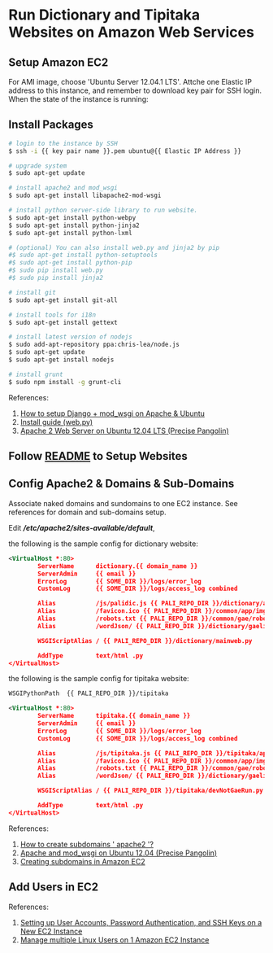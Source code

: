 # Run Dictionary and Tipitaka Websites on Amazon Web Services

## Setup Amazon EC2

For AMI image, choose 'Ubuntu Server 12.04.1 LTS'. Attche one Elastic IP address to this instance, and remember to download key pair for SSH login. When the state of the instance is running:

## Install Packages

```bash
# login to the instance by SSH
$ ssh -i {{ key pair name }}.pem ubuntu@{{ Elastic IP Address }}

# upgrade system
$ sudo apt-get update

# install apache2 and mod_wsgi
$ sudo apt-get install libapache2-mod-wsgi

# install python server-side library to run website.
$ sudo apt-get install python-webpy
$ sudo apt-get install python-jinja2
$ sudo apt-get install python-lxml

# (optional) You can also install web.py and jinja2 by pip
#$ sudo apt-get install python-setuptools
#$ sudo apt-get install python-pip
#$ sudo pip install web.py
#$ sudo pip install jinja2

# install git
$ sudo apt-get install git-all

# install tools for i18n
$ sudo apt-get install gettext

# install latest version of nodejs
$ sudo add-apt-repository ppa:chris-lea/node.js
$ sudo apt-get update
$ sudo apt-get install nodejs

# install grunt
$ sudo npm install -g grunt-cli
```

References:

1. [How to setup Django + mod_wsgi on Apache & Ubuntu](http://www.theroadtosiliconvalley.com/technology/setup-django-modwsgi-apache-ubuntu/)
2. [Install guide (web.py)](http://webpy.org/install)
3. [Apache 2 Web Server on Ubuntu 12.04 LTS (Precise Pangolin)](http://library.linode.com/web-servers/apache/installation/ubuntu-12.04-precise-pangolin)

## Follow [README](../README.md) to Setup Websites

## Config Apache2 & Domains & Sub-Domains

Associate naked domains and sundomains to one EC2 instance. See references for domain and sub-domains setup.

Edit <em><strong>/etc/apache2/sites-available/default</strong></em>,

the following is the sample config for dictionary website:
```xml
<VirtualHost *:80>
        ServerName      dictionary.{{ domain_name }}
        ServerAdmin     {{ email }}
        ErrorLog        {{ SOME_DIR }}/logs/error_log
        CustomLog       {{ SOME_DIR }}/logs/access_log combined

        Alias           /js/palidic.js {{ PALI_REPO_DIR }}/dictionary/app/all_compiled.js
        Alias           /favicon.ico {{ PALI_REPO_DIR }}/common/app/img/favicon.ico
        Alias           /robots.txt {{ PALI_REPO_DIR }}/common/gae/robots.txt
        Alias           /wordJson/ {{ PALI_REPO_DIR }}/dictionary/gaelibs/paliwords/

        WSGIScriptAlias / {{ PALI_REPO_DIR }}/dictionary/mainweb.py

        AddType         text/html .py
</VirtualHost>
```

the following is the sample config for tipitaka website:
```xml
WSGIPythonPath  {{ PALI_REPO_DIR }}/tipitaka

<VirtualHost *:80>
        ServerName      tipitaka.{{ domain_name }}
        ServerAdmin     {{ email }}
        ErrorLog        {{ SOME_DIR }}/logs/error_log
        CustomLog       {{ SOME_DIR }}/logs/access_log combined

        Alias           /js/tipitaka.js {{ PALI_REPO_DIR }}/tipitaka/app/all_compiled.js
        Alias           /favicon.ico {{ PALI_REPO_DIR }}/common/app/img/favicon.ico
        Alias           /robots.txt {{ PALI_REPO_DIR }}/common/gae/robots.txt
        Alias           /wordJson/ {{ PALI_REPO_DIR }}/dictionary/gaelibs/paliwords/

        WSGIScriptAlias / {{ PALI_REPO_DIR }}/tipitaka/devNotGaeRun.py

        AddType         text/html .py
</VirtualHost>
```

References:

1. [How to create subdomains ' apache2 '?](http://serverfault.com/questions/155624/how-to-create-subdomains-apache2)
2. [Apache and mod_wsgi on Ubuntu 12.04 (Precise Pangolin)](http://library.linode.com/web-servers/apache/mod-wsgi/ubuntu-12.04-precise-pangolin)
3. [Creating subdomains in Amazon EC2](http://stackoverflow.com/questions/4203580/creating-subdomains-in-amazon-ec2)

## Add Users in EC2

References:

1. [Setting up User Accounts, Password Authentication, and SSH Keys on a New EC2 Instance](http://thekeesh.com/2011/05/setting-up-user-accounts-password-authentication-and-ssh-keys-on-a-new-ec2-instance/)
2. [Manage multiple Linux Users on 1 Amazon EC2 Instance](http://utkarshsengar.com/2011/01/manage-multiple-accounts-on-1-amazon-ec2-instance/)

